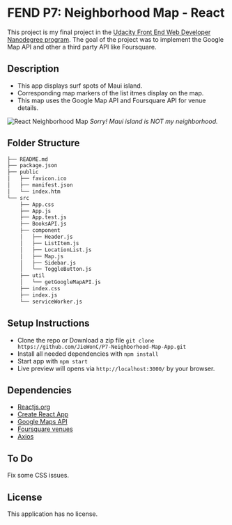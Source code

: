# FEND P7: Neighborhood Map - React

This project is my final project in the [Udacity Front End Web Developer Nanodegree program](https://www.udacity.com/course/front-end-web-developer-nanodegree--nd001). The goal of the project was to implement the Google Map API and other a third party API like Foursquare.

## Description
- This app displays surf spots of Maui island.
- Corresponding map markers of the list itmes display on the map.
- This map uses the Google Map API and Foursquare API for venue details.

![React Neighborhood Map](https://image.ibb.co/fTXLFV/React-App.png)
*Sorry! Maui island is NOT my neighborhood.*

## Folder Structure
```bash
├── README.md
├── package.json
├── public
│   ├── favicon.ico
│   ├── manifest.json
│   └── index.htm
└── src
    ├── App.css
    ├── App.js
    ├── App.test.js
    ├── BooksAPI.js
    ├── component
    │   ├── Header.js
    │   ├── ListItem.js
    │   ├── LocationList.js
    │   ├── Map.js
    │   ├── Sidebar.js
    │   └── ToggleButton.js
    ├── util
    │   └── getGoogleMapAPI.js
    ├── index.css
    ├── index.js
    └── serviceWorker.js
```
## Setup Instructions
- Clone the repo or Download a zip file `git clone https://github.com/JieWonC/P7-Neighborhood-Map-App.git`
- Install all needed dependencies with `npm install`
- Start app with `npm start`
- Live preview will opens via `http://localhost:3000/` by your browser.

## Dependencies
- [Reactjs.org](https://reactjs.org/)
- [Create React App](https://github.com/facebook/create-react-app)
- [Google Maps API](https://developers.google.com/maps/documentation/)
- [Foursquare venues](https://developer.foursquare.com/docs/api/venues/details)
- [Axios](https://github.com/axios/axios)

## To Do
Fix some CSS issues.

## License
This application has no license.